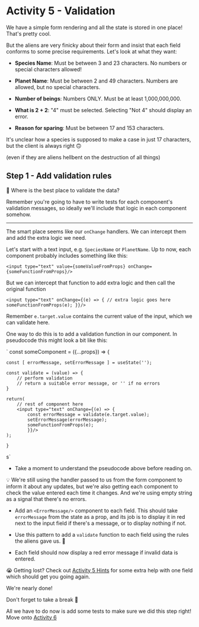 # Activity 5 - Validation

We have a simple form rendering and all the state is stored in one place! That's pretty cool.

But the aliens are very finicky about their form and insist that each field conforms to some precise requirements. Let's look at what they want:

- **Species Name**: Must be between 3 and 23 characters. No numbers or special characters allowed!

- **Planet Name**: Must be between 2 and 49 characters. Numbers are allowed, but no special characters.

- **Number of beings**: Numbers ONLY. Must be at least 1,000,000,000.

-  **What is 2 + 2**: "4" must be selected. Selecting "Not 4" should display an error.

- **Reason for sparing**: Must be between 17 and 153 characters. 

It's unclear how a species is supposed to make a case in just 17 characters, but the client is always right  🙃

(even if they are aliens hellbent on the destruction of all things)

## Step 1 - Add validation rules

🤔  Where is the best place to validate the data?

Remember you're going to have to write tests for each component's validation messages, so ideally we'll include that logic in each component somehow.

---

The smart place seems like our `onChange` handlers. We can intercept them and add the extra logic we need.

Let's start with a text input, e.g. `SpeciesName` or `PlanetName`. Up to now, each component probably includes something like this:

`<input type="text" value={someValueFromProps} onChange={someFunctionFromProps}/>`

But we can intercept that function to add extra logic and then call the original function

`<input type="text" onChange={(e) => { // extra logic goes here 
someFunctionFromProps(e); }}/>`

Remember `e.target.value` contains the current value of the input, which we can validate here. 

One way to do this is to add a validation function in our component. In pseudocode this might look a bit like this:

`
	const someComponent = ({...props}) => {

    const [ errorMessage, setErrorMessage ] = useState('');

    const validate = (value) => {
    	// perform validation
    	// return a suitable error message, or '' if no errors
    }

    return(
    	// rest of component here
    	<input type="text" onChange={(e) => {
    		const errorMessage = validate(e.target.value);
    		setErrorMessage(errorMessage);
    		someFunctionFromProps(e);
    		}}/>
    );

	}
s`

-   Take a moment to understand the pseudocode above before reading on.

💡  We're still using the handler passed to us from the form component to inform it about any updates, but we're also getting each component to check the value entered each time it changes. And we're using empty string as a signal that there's no errors.

-   Add an `<ErrorMessage/>` component to each field. This should take `errorMessage` from the state as a prop, and its job is to display it in red next to the input field if there's a message, or to display nothing if not.

-   Use this pattern to add a `validate` function to each field using the rules the aliens gave us. 👾

-   Each field should now display a red error message if invalid data is entered.

😭  Getting lost? Check out [Activity 5 Hints](./activity-5-hints.md) for some extra help with one field which should get you going again.

We're nearly done!

Don't forget to take a break 🌯

All we have to do now is add some tests to make sure we did this step right! Move onto [Activity 6](./activity-6.md)
